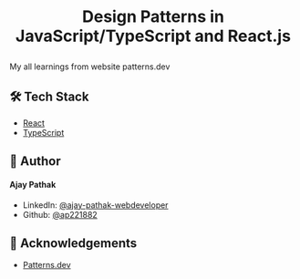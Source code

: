 
# <p align="center">Design Patterns in JavaScript/TypeScript and React.js</p>
  
My all learnings from website patterns.dev


## 🛠️ Tech Stack
- [React](https://reactjs.org/)
- [TypeScript](https://www.typescriptlang.org/)
    
    
## 🙇 Author
#### Ajay Pathak
- LinkedIn: [@ajay-pathak-webdeveloper](https://www.linkedin.com/in/ajay-pathak-webdeveloper/)
- Github: [@ap221882](https://github.com/ap221882)
        
## 🙇 Acknowledgements      
- [Patterns.dev](https://patterns.dev)
